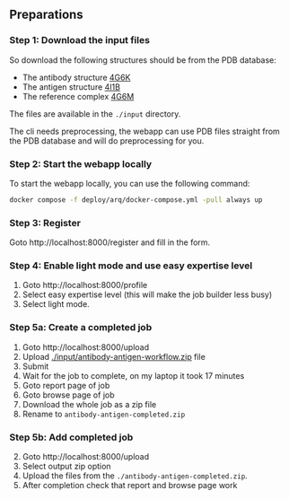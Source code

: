 ## Preparations

### Step 1: Download the input files

So download the following structures should be from the PDB database:

- The antibody structure [4G6K](https://www.ebi.ac.uk/pdbe/entry/pdb/4g6k)
- The antigen structure [4I1B](https://www.ebi.ac.uk/pdbe/entry/pdb/4i1b)
- The reference complex [4G6M](https://www.ebi.ac.uk/pdbe/entry/pdb/4g6m)

The files are available in the `./input` directory.

The cli needs preprocessing, the webapp can use PDB files straight from the PDB database and will do preprocessing for you.

### Step 2: Start the webapp locally

To start the webapp locally, you can use the following command:

```bash
docker compose -f deploy/arq/docker-compose.yml -pull always up
```

### Step 3: Register

Goto http://localhost:8000/register and fill in the form.

### Step 4: Enable light mode and use easy expertise level

1. Goto http://localhost:8000/profile
2. Select easy expertise level (this will make the job builder less busy)
3. Select light mode.

### Step 5a: Create a completed job

1. Goto http://localhost:8000/upload
2. Upload [./input/antibody-antigen-workflow.zip](./input/antibody-antigen-workflow.zip) file
3. Submit
4. Wait for the job to complete, on my laptop it took 17 minutes
5. Goto report page of job
6. Goto browse page of job
7. Download the whole job as a zip file
8. Rename to `antibody-antigen-completed.zip`

### Step 5b: Add completed job

2. Goto http://localhost:8000/upload
3. Select output zip option
4. Upload the files from the `./antibody-antigen-completed.zip`.
5. After completion check that report and browse page work
